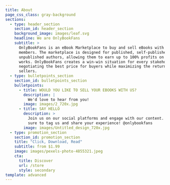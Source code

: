 ```yaml
---
title: About
page_css_class: gray-background
sections:
  - type: header_section
    section_id: header_section
    background_image: images/leaf.svg
    headline: We are OnlyBookFans
    subtitle: >
      OnlyBookFans is an eBook Marketplace to buy and sell eBooks with other
      members. The marketplace is designed for published, self-published, and
      unpublished authors, allowing them to earn up to 100% profits on their
      works. OnlyBookFans creates a win-win situation for every stakeholder by
      negotiating the best price for buyers while maximizing the return for
      sellers.
  - type: bulletpoints_section
    section_id: bulletpoints_section
    bulletpoints:
      - title: WOULD YOU LIKE TO SELL YOUR EBOOKS WITH US?
        description: |
          We'd love to hear from you!
        image: images/2_720x.jpg
      - title: SAY HELLO
        description: >
          Join us on our social platforms and engage with our content.  Make
          sure to tag us and share your experience! @onlybookfans
        image: images/Untitled_design_720x.jpg
  - type: promotion_section
    section_id: promotion_section
    title: "Click, Download, Read"
    subtitle: from $1.99
    image: images/pexels-photo-4855321.jpeg
    cta:
      title: Discover
      url: /store
      style: secondary
template: advanced
---
```

